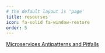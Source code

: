 ```yaml
---
# the default layout is 'page'
title: resourses
icon: fa-solid fa-window-restore
order: 5
---
```



[Microservices Antipatterns and Pitfalls](https://www.oreilly.com/content/microservices-antipatterns-and-pitfalls/)







